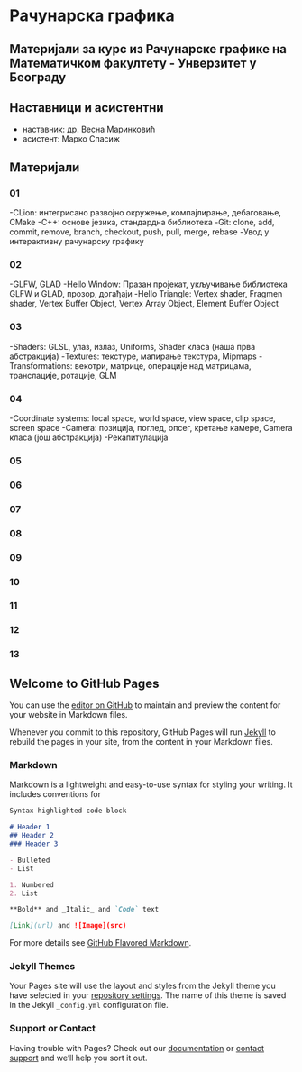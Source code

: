 # Рачунарска графика
## Материјали за курс из Рачунарске графике на Математичком факултету - Унверзитет у Београду

## Наставници и асистентни
- наставник: др. Весна Маринковић
- асистент: Марко Спасиж

## Материјали
### 01
-CLion: интегрисано развојно окружење, компајлирање, дебаговање, CMake
-C++: основе језика, стандардна библиотека
-Git: clone, add, commit, remove, branch, checkout, push, pull, merge, rebase
-Увод у интерактивну рачунарску графику
### 02
-GLFW, GLAD
-Hello Window: Празан пројекат, укључивање библиотека GLFW и GLAD, прозор, догађаји
-Hello Triangle: Vertex shader, Fragmen shader, Vertex Buffer Object, Vertex Array Object, Element Buffer Object
### 03
-Shaders: GLSL, улаз, излаз, Uniforms, Shader класа (наша прва абстракција)
-Textures: текстуре, мапирање текстура, Mipmaps
-Transformations: векотри, матрице, операције над матрицама, транслације, ротације, GLM
### 04
-Coordinate systems: local space, world space, view space, clip space, screen space
-Camera: позиција, поглед, опсег, кретање камере, Camera класа (још абстракција)
-Рекапитулација
### 05
### 06
### 07
### 08
### 09
### 10
### 11
### 12
### 13

## Welcome to GitHub Pages

You can use the [editor on GitHub](https://github.com/matf-racunarska-grafika/matf-racunarska-grafika.github.io/edit/main/README.md) to maintain and preview the content for your website in Markdown files.

Whenever you commit to this repository, GitHub Pages will run [Jekyll](https://jekyllrb.com/) to rebuild the pages in your site, from the content in your Markdown files.

### Markdown

Markdown is a lightweight and easy-to-use syntax for styling your writing. It includes conventions for

```markdown
Syntax highlighted code block

# Header 1
## Header 2
### Header 3

- Bulleted
- List

1. Numbered
2. List

**Bold** and _Italic_ and `Code` text

[Link](url) and ![Image](src)
```

For more details see [GitHub Flavored Markdown](https://guides.github.com/features/mastering-markdown/).

### Jekyll Themes

Your Pages site will use the layout and styles from the Jekyll theme you have selected in your [repository settings](https://github.com/matf-racunarska-grafika/matf-racunarska-grafika.github.io/settings). The name of this theme is saved in the Jekyll `_config.yml` configuration file.

### Support or Contact

Having trouble with Pages? Check out our [documentation](https://docs.github.com/categories/github-pages-basics/) or [contact support](https://github.com/contact) and we’ll help you sort it out.
